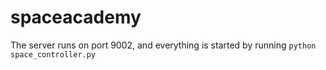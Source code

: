 # spaceacademy

The server runs on port 9002, and everything is started by running `python space_controller.py`